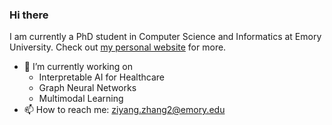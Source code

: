 ### Hi there

I am currently a PhD student in Computer Science and Informatics at Emory University. Check out [my personal website](https://ziyang-emory.vercel.app/) for more.

- 🔭 I’m currently working on
  -  Interpretable AI for Healthcare
  -  Graph Neural Networks
  -  Multimodal Learning
- 📫 How to reach me: ziyang.zhang2@emory.edu
